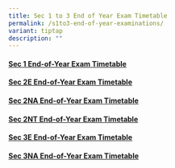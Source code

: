 ```yaml
---
title: Sec 1 to 3 End of Year Exam Timetable
permalink: /s1to3-end-of-year-examinations/
variant: tiptap
description: ""
---
```

<h4><a href="/files/2024/Exam Timetable/2024_Sec_1_End_of_Year_Exam_Timetable_updated_21_Aug_2024.pdf" rel="noopener nofollow" target="_blank">Sec 1 End-of-Year Exam Timetable</a></h4>
<h4><a href="/files/2024/Exam Timetable/2024_Sec_2E_End_of_Year_Exam_Timetable_updated_20_Aug_2024.pdf" rel="noopener nofollow" target="_blank">Sec 2E End-of-Year Exam Timetable</a></h4>
<h4><a href="/files/2024/Exam Timetable/2024_Sec_2NA_End_of_Year_Exam_Timetable_updated_20_Aug_2024.pdf" rel="noopener nofollow" target="_blank">Sec 2NA End-of-Year Exam Timetable</a></h4>
<h4><a href="/files/2024/Exam Timetable/2024_Sec_2NT_End_of_Year_Exam_Timetable_updated_20_Aug_2024.pdf" rel="noopener nofollow" target="_blank">Sec 2NT End-of-Year Exam Timetable</a></h4>
<h4><a href="/files/2024/Exam Timetable/2024_Sec_3E_End_of_Year_Exam_Timetable_updated_20_Aug_2024.pdf" rel="noopener nofollow" target="_blank">Sec 3E End-of-Year Exam Timetable</a></h4>
<h4><a href="/files/2024/Exam Timetable/2024_3NA_EOY_Exam_Scheme_of_Assessment_updated_9_Sep.pdf" rel="noopener nofollow" target="_blank">Sec 3NA End-of-Year Exam Timetable</a></h4>
<h4></h4>
<p></p>